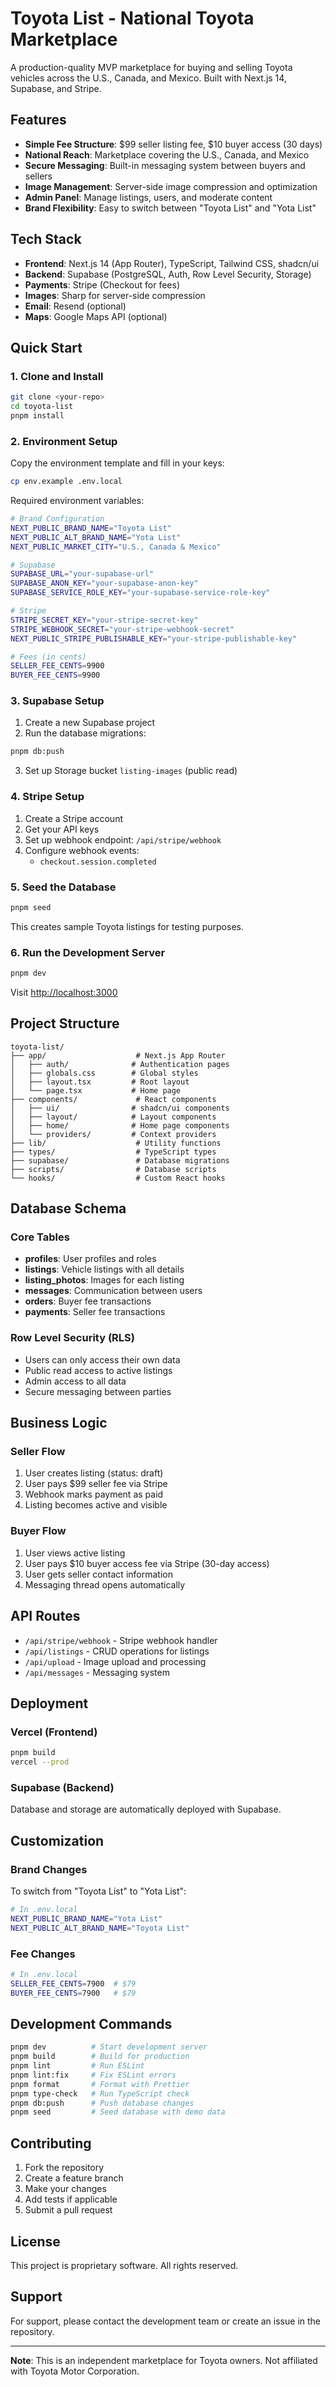 # Toyota List - National Toyota Marketplace

A production-quality MVP marketplace for buying and selling Toyota vehicles across the U.S., Canada, and Mexico. Built with Next.js 14, Supabase, and Stripe.

## Features

- **Simple Fee Structure**: $99 seller listing fee, $10 buyer access (30 days)
- **National Reach**: Marketplace covering the U.S., Canada, and Mexico
- **Secure Messaging**: Built-in messaging system between buyers and sellers
- **Image Management**: Server-side image compression and optimization
- **Admin Panel**: Manage listings, users, and moderate content
- **Brand Flexibility**: Easy to switch between "Toyota List" and "Yota List"

## Tech Stack

- **Frontend**: Next.js 14 (App Router), TypeScript, Tailwind CSS, shadcn/ui
- **Backend**: Supabase (PostgreSQL, Auth, Row Level Security, Storage)
- **Payments**: Stripe (Checkout for fees)
- **Images**: Sharp for server-side compression
- **Email**: Resend (optional)
- **Maps**: Google Maps API (optional)

## Quick Start

### 1. Clone and Install

```bash
git clone <your-repo>
cd toyota-list
pnpm install
```

### 2. Environment Setup

Copy the environment template and fill in your keys:

```bash
cp env.example .env.local
```

Required environment variables:

```bash
# Brand Configuration
NEXT_PUBLIC_BRAND_NAME="Toyota List"
NEXT_PUBLIC_ALT_BRAND_NAME="Yota List"
NEXT_PUBLIC_MARKET_CITY="U.S., Canada & Mexico"

# Supabase
SUPABASE_URL="your-supabase-url"
SUPABASE_ANON_KEY="your-supabase-anon-key"
SUPABASE_SERVICE_ROLE_KEY="your-supabase-service-role-key"

# Stripe
STRIPE_SECRET_KEY="your-stripe-secret-key"
STRIPE_WEBHOOK_SECRET="your-stripe-webhook-secret"
NEXT_PUBLIC_STRIPE_PUBLISHABLE_KEY="your-stripe-publishable-key"

# Fees (in cents)
SELLER_FEE_CENTS=9900
BUYER_FEE_CENTS=9900
```

### 3. Supabase Setup

1. Create a new Supabase project
2. Run the database migrations:

```bash
pnpm db:push
```

3. Set up Storage bucket `listing-images` (public read)

### 4. Stripe Setup

1. Create a Stripe account
2. Get your API keys
3. Set up webhook endpoint: `/api/stripe/webhook`
4. Configure webhook events:
   - `checkout.session.completed`

### 5. Seed the Database

```bash
pnpm seed
```

This creates sample Toyota listings for testing purposes.

### 6. Run the Development Server

```bash
pnpm dev
```

Visit [http://localhost:3000](http://localhost:3000)

## Project Structure

```
toyota-list/
├── app/                    # Next.js App Router
│   ├── auth/              # Authentication pages
│   ├── globals.css        # Global styles
│   ├── layout.tsx         # Root layout
│   └── page.tsx           # Home page
├── components/             # React components
│   ├── ui/                # shadcn/ui components
│   ├── layout/            # Layout components
│   ├── home/              # Home page components
│   └── providers/         # Context providers
├── lib/                    # Utility functions
├── types/                  # TypeScript types
├── supabase/               # Database migrations
├── scripts/                # Database scripts
└── hooks/                  # Custom React hooks
```

## Database Schema

### Core Tables

- **profiles**: User profiles and roles
- **listings**: Vehicle listings with all details
- **listing_photos**: Images for each listing
- **messages**: Communication between users
- **orders**: Buyer fee transactions
- **payments**: Seller fee transactions

### Row Level Security (RLS)

- Users can only access their own data
- Public read access to active listings
- Admin access to all data
- Secure messaging between parties

## Business Logic

### Seller Flow

1. User creates listing (status: draft)
2. User pays $99 seller fee via Stripe
3. Webhook marks payment as paid
4. Listing becomes active and visible

### Buyer Flow

1. User views active listing
2. User pays $10 buyer access fee via Stripe (30-day access)
3. User gets seller contact information
4. Messaging thread opens automatically

## API Routes

- `/api/stripe/webhook` - Stripe webhook handler
- `/api/listings` - CRUD operations for listings
- `/api/upload` - Image upload and processing
- `/api/messages` - Messaging system

## Deployment

### Vercel (Frontend)

```bash
pnpm build
vercel --prod
```

### Supabase (Backend)

Database and storage are automatically deployed with Supabase.

## Customization

### Brand Changes

To switch from "Toyota List" to "Yota List":

```bash
# In .env.local
NEXT_PUBLIC_BRAND_NAME="Yota List"
NEXT_PUBLIC_ALT_BRAND_NAME="Toyota List"
```

### Fee Changes

```bash
# In .env.local
SELLER_FEE_CENTS=7900  # $79
BUYER_FEE_CENTS=7900   # $79
```

## Development Commands

```bash
pnpm dev          # Start development server
pnpm build        # Build for production
pnpm lint         # Run ESLint
pnpm lint:fix     # Fix ESLint errors
pnpm format       # Format with Prettier
pnpm type-check   # Run TypeScript check
pnpm db:push      # Push database changes
pnpm seed         # Seed database with demo data
```

## Contributing

1. Fork the repository
2. Create a feature branch
3. Make your changes
4. Add tests if applicable
5. Submit a pull request

## License

This project is proprietary software. All rights reserved.

## Support

For support, please contact the development team or create an issue in the repository.

---

**Note**: This is an independent marketplace for Toyota owners. Not affiliated with Toyota Motor Corporation.
